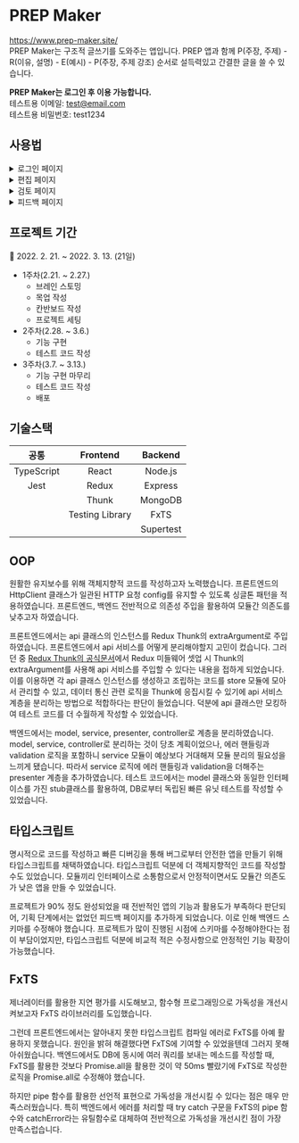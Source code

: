 # PREP Maker

https://www.prep-maker.site/  
PREP Maker는 구조적 글쓰기를 도와주는 앱입니다. PREP 앱과 함께 P(주장, 주제) - R(이유, 설명) - E(예시) - P(주장, 주제 강조) 순서로 설득력있고 간결한 글을 쓸 수 있습니다.

**PREP Maker는 로그인 후 이용 가능합니다.**  
테스트용 이메일: test@email.com  
테스트용 비밀번호: test1234

## 사용법

 <details>
  <summary>로그인 페이지</summary>
  <div markdown="1">

![로그인 페이지](https://user-images.githubusercontent.com/80461702/159209265-baa73dbe-427e-490f-ae31-0c55e7bb9091.png)

1. 로그인을 합니다. 계정이 없으면 회원가입을 합니다.
</div>
</details>

 <details>
  <summary>편집 페이지</summary>
  <div markdown="1">

![편집 페이지](https://user-images.githubusercontent.com/80461702/159209328-dae5e2ea-c01f-4e65-b333-366f276e25a9.png)
![편집 페이지](https://user-images.githubusercontent.com/80461702/159209337-00f274df-b928-415f-9fcd-d6224142c000.png)

2. 새 글을 생성합니다.
3. 블록을 생성합니다.
4. 블록 타입에 맞게 글을 씁니다.
5. 제목을 클릭하면 제목을 수정할 수 있습니다.
6. 블록 삭제 버튼을 눌러 블록을 삭제할 수 있습니다.

7. 블록을 드래그 앤 드롭하여 PREP 순서로 블록을 합체합니다. 문단 검사를 통과하지 못한 블록은 합체가 불가합니다.
8. 블록이 모두 합체되면 완료 버튼을 눌러 검토 페이지로 이동합니다.

9. 로그인을 합니다. 계정이 없으면 회원가입을 합니다.
</div>
</details>

<details>
  <summary>검토 페이지</summary>
  <div markdown="1">
  
![검토 페이지](https://user-images.githubusercontent.com/80461702/159209690-0d7ee104-5e7d-403a-8a48-59b5ad039bb1.png)

9. 검토페이지에서 문단을 클릭하여 문단을 수정할 수 있습니다.
10. 공유버튼을 눌러 다른 사람에게 공유할 수 있는 링크를 복사할 수 있습니다.
</div>
</details>

<details>
  <summary>피드백 페이지</summary>
  <div markdown="1">
  
![피드백 페이지](https://user-images.githubusercontent.com/80461702/159209604-b1c9bd32-f023-47b1-af60-d52a42d889be.png)

11. 공유된 링크를 주소에 붙여넣으면 피드백 페이지가 열립니다.
12. 피드백 페이지에서 문단을 클릭하면 코멘트를 작성할 수 있습니다. 로그인하지 않은 사용자는 로그인 페이지로 이동할 수 있습니다.
13. 코멘트 작성 버튼을 누르면 pending 상태의 코멘트가 생성됩니다.
14. 완료 버튼을 눌러 전송, 취소를 선택할 수 있습니다. 전송 버튼을 누르면 코멘트가 저장됩니다. 취소 버튼을 누르면 pending 상태인 코멘트가 삭제됩니다.
15. 코멘트 작성자는 삭제 버튼을 눌러 작성된 코멘트를 삭제할 수 있습니다.
</div>
</details>

## 프로젝트 기간

📆 2022. 2. 21. ~ 2022. 3. 13. (21일)

- 1주차(2.21. ~ 2.27.)
  - 브레인 스토밍
  - 목업 작성
  - 칸반보드 작성
  - 프로젝트 세팅
- 2주차(2.28. ~ 3.6.)
  - 기능 구현
  - 테스트 코드 작성
- 3주차(3.7. ~ 3.13.)
  - 기능 구현 마무리
  - 테스트 코드 작성
  - 배포

## 기술스택

|    공통    |    Frontend     |  Backend  |
| :--------: | :-------------: | :-------: |
| TypeScript |      React      |  Node.js  |
|    Jest    |      Redux      |  Express  |
|            |      Thunk      |  MongoDB  |
|            | Testing Library |   FxTS    |
|            |                 | Supertest |

## OOP

원활한 유지보수를 위해 객체지향적 코드를 작성하고자 노력했습니다. 프론트엔드의 HttpClient 클래스가 일관된 HTTP 요청 config를 유지할 수 있도록 싱글톤 패턴을 적용하였습니다. 프론트엔드, 백엔드 전반적으로 의존성 주입을 활용하여 모듈간 의존도를 낮추고자 하였습니다.

프론트엔드에서는 api 클래스의 인스턴스를 Redux Thunk의 extraArgument로 주입하였습니다. 프론트엔드에서 api 서비스를 어떻게 분리해야할지 고민이 컸습니다. 그러던 중 [Redux Thunk의 공식문서](https://github.com/reduxjs/redux-thunk)에서 Redux 미들웨어 셋업 시 Thunk의 extraArgument를 사용해 api 서비스를 주입할 수 있다는 내용을 접하게 되었습니다. 이를 이용하면 각 api 클래스 인스턴스를 생성하고 조립하는 코드를 store 모듈에 모아서 관리할 수 있고, 데이터 통신 관련 로직을 Thunk에 응집시킬 수 있기에 api 서비스 계층을 분리하는 방법으로 적합하다는 판단이 들었습니다. 덕분에 api 클래스만 모킹하여 테스트 코드를 더 수월하게 작성할 수 있었습니다.

백엔드에서는 model, service, presenter, controller로 계층을 분리하였습니다. model, service, controller로 분리하는 것이 당초 계획이었으나, 에러 핸들링과 validation 로직을 포함하니 service 모듈이 예상보다 거대해져 모듈 분리의 필요성을 느끼게 됐습니다. 따라서 service 로직에 에러 핸들링과 validation을 더해주는 presenter 계층을 추가하였습니다. 테스트 코드에서는 model 클래스와 동일한 인터페이스를 가진 stub클래스를 활용하여, DB로부터 독립된 빠른 유닛 테스트를 작성할 수 있었습니다.

## 타입스크립트

명시적으로 코드를 작성하고 빠른 디버깅을 통해 버그로부터 안전한 앱을 만들기 위해 타입스크립트를 채택하였습니다. 타입스크립트 덕분에 더 객체지향적인 코드를 작성할 수도 있었습니다. 모듈끼리 인터페이스로 소통함으로서 안정적이면서도 모듈간 의존도가 낮은 앱을 만들 수 있었습니다.

프로젝트가 90% 정도 완성되었을 때 전반적인 앱의 기능과 활용도가 부족하다 판단되어, 기획 단계에서는 없었던 피드백 페이지를 추가하게 되었습니다. 이로 인해 백엔드 스키마를 수정해야 했습니다. 프로젝트가 많이 진행된 시점에 스키마를 수정해야한다는 점이 부담이었지만, 타입스크립트 덕분에 비교적 적은 수정사항으로 안정적인 기능 확장이 가능했습니다.

## FxTS

제너레이터를 활용한 지연 평가를 시도해보고, 함수형 프로그래밍으로 가독성을 개선시켜보고자 FxTS 라이브러리를 도입했습니다.

그런데 프론트엔드에서는 알아내지 못한 타입스크립트 컴파일 에러로 FxTS를 아예 활용하지 못했습니다. 원인을 밝혀 해결했다면 FxTS에 기여할 수 있었을텐데 그러지 못해 아쉬웠습니다. 백엔드에서도 DB에 동시에 여러 쿼리를 보내는 메소드를 작성할 때, FxTS를 활용한 것보다 Promise.all을 활용한 것이 약 50ms 빨랐기에 FxTS로 작성한 로직을 Promise.all로 수정해야 했습니다.

하지만 pipe 함수를 활용한 선언적 표현으로 가독성을 개선시킬 수 있다는 점은 매우 만족스러웠습니다. 특히 백엔드에서 에러를 처리할 때 try catch 구문을 FxTS의 pipe 함수와 catchError라는 유틸함수로 대체하여 전반적으로 가독성을 개선시킨 점이 가장 만족스럽습니다.
